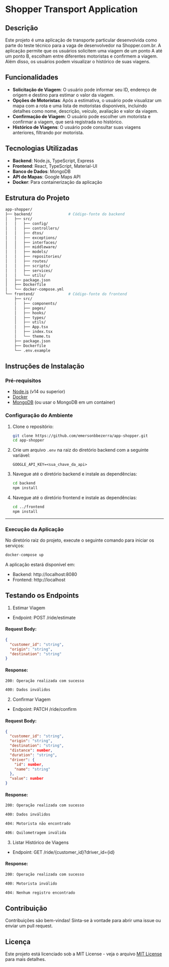 # Shopper Transport Application

## Descrição

Este projeto é uma aplicação de transporte particular desenvolvida como parte do teste técnico para a vaga de desenvolvedor na Shopper.com.br. A aplicação permite que os usuários solicitem uma viagem de um ponto A até um ponto B, escolham entre diferentes motoristas e confirmem a viagem. Além disso, os usuários podem visualizar o histórico de suas viagens.

## Funcionalidades

- **Solicitação de Viagem**: O usuário pode informar seu ID, endereço de origem e destino para estimar o valor da viagem.
- **Opções de Motoristas**: Após a estimativa, o usuário pode visualizar um mapa com a rota e uma lista de motoristas disponíveis, incluindo detalhes como nome, descrição, veículo, avaliação e valor da viagem.
- **Confirmação de Viagem**: O usuário pode escolher um motorista e confirmar a viagem, que será registrada no histórico.
- **Histórico de Viagens**: O usuário pode consultar suas viagens anteriores, filtrando por motorista.

## Tecnologias Utilizadas

- **Backend**: Node.js, TypeScript, Express
- **Frontend**: React, TypeScript, Material-UI
- **Banco de Dados**: MongoDB
- **API de Mapas**: Google Maps API
- **Docker**: Para containerização da aplicação

## Estrutura do Projeto

```bash
app-shopper/
├── backend/                # Código-fonte do backend
│   ├── src/                
│   │   ├── config/
│   │   ├── controllers/
│   │   ├── dtos/
│   │   ├── exceptions/
│   │   ├── interfaces/
│   │   ├── middleware/
│   │   ├── models/
│   │   ├── repositories/
│   │   ├── routes/
│   │   ├── scripts/
│   │   ├── services/
│   │   └── utils/
│   ├── package.json
│   ├── Dockerfile
│   └── docker-compose.yml
└── frontend/               # Código-fonte do frontend
    ├── src/                
    │   ├── components/
    │   ├── pages/
    │   ├── hooks/
    │   ├── types/
    │   ├── utils/
    │   ├── App.tsx
    │   ├── index.tsx
    │   └── theme.ts
    ├── package.json
    ├── Dockerfile
    └── .env.example
```


## Instruções de Instalação

### Pré-requisitos

- [Node.js](https://nodejs.org/) (v14 ou superior)
- [Docker](https://www.docker.com/get-started)
- [MongoDB](https://www.mongodb.com/try/download/community) (ou usar o MongoDB em um container)

### Configuração do Ambiente
1. Clone o repositório:
    ```bash
    git clone https://github.com/emersonbbezerra/app-shopper.git
    cd app-shopper
    ```

2. Crie um arquivo `.env` na raiz do diretório backend com a seguinte variável:
    ```plaintext
    GOOGLE_API_KEY=<sua_chave_da_api>
    ```

3. Navegue até o diretório backend e instale as dependências:
    ```bash
    cd backend
    npm install
    ```

4. Navegue até o diretório frontend e instale as dependências:
    ```bash
    cd ../frontend
    npm install
    ```

---

### Execução da Aplicação
No diretório raiz do projeto, execute o seguinte comando para iniciar os serviços:
```bash
docker-compose up
```

A aplicação estará disponível em:

* Backend: http://localhost:8080
* Frontend: http://localhost

## Testando os Endpoints

1. Estimar Viagem
* Endpoint: POST /ride/estimate

#### Request Body:

```json
{
  "customer_id": "string",
  "origin": "string",
  "destination": "string"
}
```

#### Response:
```bash
200: Operação realizada com sucesso
```
```bash
400: Dados inválidos
```

2. Confirmar Viagem
* Endpoint: PATCH /ride/confirm

#### Request Body:

```json
{
  "customer_id": "string",
  "origin": "string",
  "destination": "string",
  "distance": number,
  "duration": "string",
  "driver": {
    "id": number,
    "name": "string"
  },
  "value": number
}
```

#### Response:

```bash
200: Operação realizada com sucesso
```
```bash
400: Dados inválidos
```
```bash
404: Motorista não encontrado
```
```bash
406: Quilometragem inválida
```

3. Listar Histórico de Viagens
* Endpoint: GET /ride/{customer_id}?driver_id={id}

#### Response:

```bash
200: Operação realizada com sucesso
```
```bash
400: Motorista inválido
```
```bash
404: Nenhum registro encontrado
```

## Contribuição
Contribuições são bem-vindas! Sinta-se à vontade para abrir uma issue ou enviar um pull request.

## Licença

Este projeto está licenciado sob a MIT License - veja o arquivo [MIT License](LICENSE) para mais detalhes.